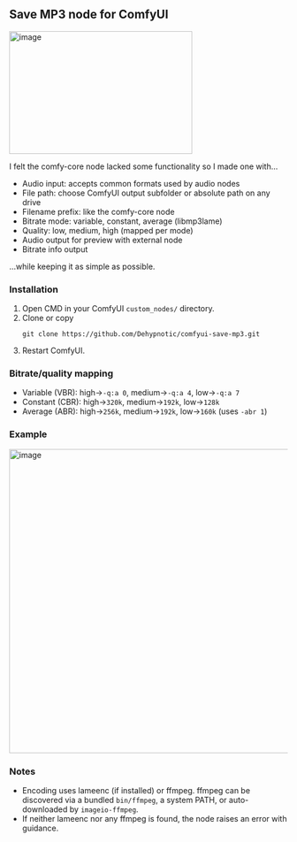## Save MP3 node for ComfyUI

<img width="331" height="222" alt="image" src="https://github.com/user-attachments/assets/f5c17ac3-b3dc-4721-a133-1eaedc15a85a" />

I felt the comfy-core node lacked some functionality so I made one with...

- Audio input: accepts common formats used by audio nodes
- File path: choose ComfyUI output subfolder or absolute path on any drive
- Filename prefix: like the comfy-core node
- Bitrate mode: variable, constant, average (libmp3lame)
- Quality: low, medium, high (mapped per mode)
- Audio output for preview with external node
- Bitrate info output

...while keeping it as simple as possible. 
  
### Installation
1) Open CMD in your ComfyUI `custom_nodes/` directory.
2) Clone or copy
   ```bashcd
   git clone https://github.com/Dehypnotic/comfyui-save-mp3.git
3) Restart ComfyUI.

### Bitrate/quality mapping
- Variable (VBR): high→`-q:a 0`, medium→`-q:a 4`, low→`-q:a 7`
- Constant (CBR): high→`320k`, medium→`192k`, low→`128k`
- Average (ABR): high→`256k`, medium→`192k`, low→`160k` (uses `-abr 1`)

### Example

<img width="937" height="550" alt="image" src="https://github.com/user-attachments/assets/daa7ebcf-b623-43d6-a6a2-163fa9e6bb0f" />

### Notes
- Encoding uses lameenc (if installed) or ffmpeg. ffmpeg can be discovered via a bundled `bin/ffmpeg`, a system PATH, or auto-downloaded by `imageio-ffmpeg`.
- If neither lameenc nor any ffmpeg is found, the node raises an error with guidance.

